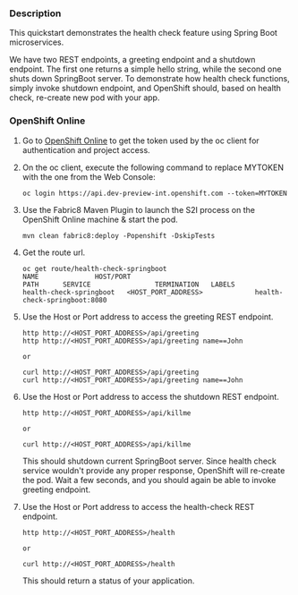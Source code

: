 ### Description

This quickstart demonstrates the health check feature using Spring Boot microservices.

We have two REST endpoints, a greeting endpoint and a shutdown endpoint. The first one returns a simple hello string, while the second one shuts down SpringBoot server. 
To demonstrate how health check functions, simply invoke shutdown endpoint, and OpenShift should, based on health check, re-create new pod with your app.


### OpenShift Online

1. Go to [OpenShift Online](https://console.dev-preview-int.openshift.com/console/command-line) to get the token used by the oc client for authentication and project access. 

2. On the oc client, execute the following command to replace MYTOKEN with the one from the Web Console:

    ```
    oc login https://api.dev-preview-int.openshift.com --token=MYTOKEN
    ```
3. Use the Fabric8 Maven Plugin to launch the S2I process on the OpenShift Online machine & start the pod.

    ```
    mvn clean fabric8:deploy -Popenshift -DskipTests
    ```
    
4. Get the route url.

    ```
    oc get route/health-check-springboot
    NAME              HOST/PORT                                          PATH      SERVICE                TERMINATION   LABELS
    health-check-springboot   <HOST_PORT_ADDRESS>             health-check-springboot:8080
    ```

5. Use the Host or Port address to access the greeting REST endpoint.
    ```
    http http://<HOST_PORT_ADDRESS>/api/greeting
    http http://<HOST_PORT_ADDRESS>/api/greeting name==John

    or 

    curl http://<HOST_PORT_ADDRESS>/api/greeting
    curl http://<HOST_PORT_ADDRESS>/api/greeting name==John
    ```

6. Use the Host or Port address to access the shutdown REST endpoint.
    ```
    http http://<HOST_PORT_ADDRESS>/api/killme

    or 

    curl http://<HOST_PORT_ADDRESS>/api/killme
    ```
    This should shutdown current SpringBoot server. 
    Since health check service wouldn't provide any proper response, OpenShift will re-create the pod.
    Wait a few seconds, and you should again be able to invoke greeting endpoint.
    
7. Use the Host or Port address to access the health-check REST endpoint.
    ```
    http http://<HOST_PORT_ADDRESS>/health

    or 

    curl http://<HOST_PORT_ADDRESS>/health
    ```
    This should return a status of your application.
